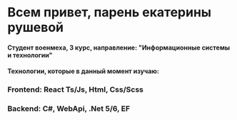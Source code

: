 <h1>Всем привет, парень екатерины рушевой</h1>
<h4> Студент военмеха, 3 курс, направление: "Информационные системы и технологии"</h4>
<h4> Технологии, которые в данный момент изучаю: </h4>
<h3> Frontend: React Ts/Js, Html, Css/Scss </h3>
<h3> Backend: C#, WebApi, .Net 5/6, EF  </h3>
